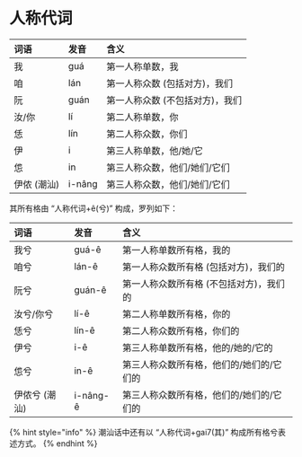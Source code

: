 # 人称代词

| 词语 | 发音 | 含义 |
| :--- | :--- | :--- |
| 我 | guá | 第一人称单数，我 |
| 咱 | lán | 第一人称众数 \(包括对方\)，我们 |
| 阮 | guán | 第一人称众数 \(不包括对方\)，我们 |
| 汝/你 | lí | 第二人称单数，你 |
| 恁 | lín | 第二人称众数，你们 |
| 伊 | i | 第三人称单数，他/她/它 |
| 怹 | in | 第三人称众数，他们/她们/它们 |
| 伊侬 \(潮汕\) | i-nâng | 第三人称众数，他们/她们/它们 |

其所有格由 “人称代词+ê\(兮\)” 构成，罗列如下：

| 词语 | 发音 | 含义 |
| :--- | :--- | :--- |
| 我兮 | guá-ê | 第一人称单数所有格，我的 |
| 咱兮 | lán-ê | 第一人称众数所有格 \(包括对方\)，我们的 |
| 阮兮 | guán-ê | 第一人称众数所有格 \(不包括对方\)，我们的 |
| 汝兮/你兮 | lí-ê | 第二人称单数所有格，你的 |
| 恁兮 | lín-ê | 第二人称众数所有格，你们的 |
| 伊兮 | i-ê | 第三人称单数所有格，他的/她的/它的 |
| 怹兮 | in-ê | 第三人称众数所有格，他们的/她们的/它们的 |
| 伊侬兮 \(潮汕\) | i-nâng-ê | 第三人称众数所有格，他们的/她们的/它们的 |

{% hint style="info" %}
潮汕话中还有以 “人称代词+gai7\(其\)” 构成所有格兮表述方式。
{% endhint %}

